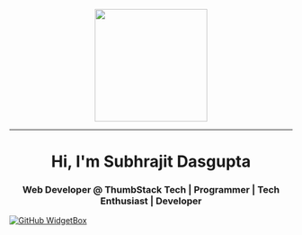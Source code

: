 <!--[![GitHub WidgetBox](https://github-widgetbox.vercel.app/api/profile?username=SubhrajitDG&data=followers,repositories,stars,commits)](https://github.com/Jurredr/github-widgetbox)-->
<p align="center">
  <img src="https://github.com/thompsonemerson/thompsonemerson/raw/master/cover-thompson.png" height="200"/>
</p>
<hr>
<h1 align="center">Hi, I'm Subhrajit Dasgupta</h1>
<h3 align="center">Web Developer @ ThumbStack Tech | Programmer | Tech Enthusiast | Developer</h3>

<!--
**SubhrajitDG/SubhrajitDG** is a ✨ _special_ ✨ repository because its `README.md` (this file) appears on your GitHub profile.

Here are some ideas to get you started:

- 🔭 I’m currently working on ...
- 🌱 I’m currently learning ...
- 👯 I’m looking to collaborate on ...
- 🤔 I’m looking for help with ...
- 💬 Ask me about ...
- 📫 How to reach me: ...
- 😄 Pronouns: ...
- ⚡ Fun fact: ...
-->
[![GitHub WidgetBox](https://github-widgetbox.vercel.app/api/skills?names=js,ts,java,python,html,css,c,cpp,csharp,xml,json,mysql,powershell,visualbasic,x86,sass,markdown&includeNames=true)](https://github.com/Jurredr/github-widgetbox)
